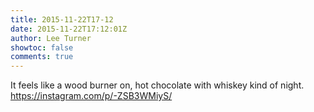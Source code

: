 ```yaml
---
title: 2015-11-22T17-12
date: 2015-11-22T17:12:01Z
author: Lee Turner
showtoc: false
comments: true
---
```


It feels like a wood burner on, hot chocolate with whiskey kind of night. https://instagram.com/p/-ZSB3WMiyS/

